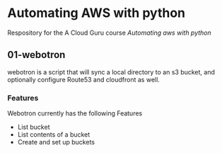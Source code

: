 # Automating AWS with python

Respository for the A Cloud Guru course *Automating aws with python*

## 01-webotron

webotron is a script that will sync a local directory to an s3 bucket, and optionally configure Route53 and cloudfront as well.

### Features

Webotron currently has the following Features
- List bucket
- List contents of a bucket
- Create and set up buckets

